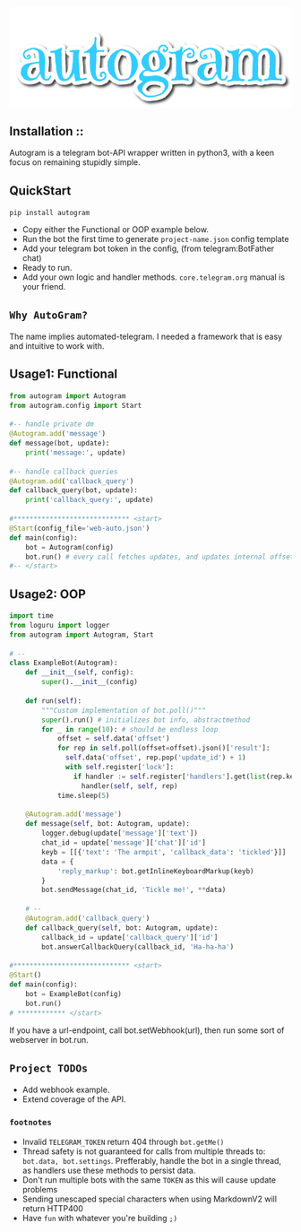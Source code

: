 <p style="text-align: center;">
    <img src="https://raw.githubusercontent.com/drui9/autogram/main/autogram.png" align="middle" alt="Autogram">
<p>

## Installation :: 
Autogram is a telegram bot-API wrapper written in python3, with a keen focus on remaining stupidly simple.

## QuickStart
`pip install autogram`
- Copy either the Functional or OOP example below.
- Run the bot the first time to generate `project-name.json` config template
- Add your telegram bot token in the config, (from telegram:BotFather chat)
- Ready to run.
- Add your own logic and handler methods. `core.telegram.org` manual is your friend.

## `Why AutoGram?`
The name implies automated-telegram. I needed a framework that is easy and intuitive to work with.

## Usage1: Functional
```python
from autogram import Autogram
from autogram.config import Start

#-- handle private dm
@Autogram.add('message')
def message(bot, update):
    print('message:', update)

#-- handle callback queries
@Autogram.add('callback_query')
def callback_query(bot, update):
    print('callback_query:', update)

#***************************** <start>
@Start(config_file='web-auto.json')
def main(config):
    bot = Autogram(config)
    bot.run() # every call fetches updates, and updates internal offset
#-- </start>
```
## Usage2: OOP
```python
import time
from loguru import logger
from autogram import Autogram, Start

# --
class ExampleBot(Autogram):
    def __init__(self, config):
        super().__init__(config)

    def run(self):
        """Custom implementation of bot.poll()"""
        super().run() # initializes bot info, abstractmethod
        for _ in range(10): # should be endless loop
            offset = self.data('offset')
            for rep in self.poll(offset=offset).json()['result']:
              self.data('offset', rep.pop('update_id') + 1)
              with self.register['lock']:
                if handler := self.register['handlers'].get(list(rep.keys())[-1]):
                  handler(self, self, rep)
            time.sleep(5)

    @Autogram.add('message')
    def message(self, bot: Autogram, update):
        logger.debug(update['message']['text'])
        chat_id = update['message']['chat']['id']
        keyb = [[{'text': 'The armpit', 'callback_data': 'tickled'}]]
        data = {
            'reply_markup': bot.getInlineKeyboardMarkup(keyb)
        }
        bot.sendMessage(chat_id, 'Tickle me!', **data)

    # --
    @Autogram.add('callback_query')
    def callback_query(self, bot: Autogram, update):
        callback_id = update['callback_query']['id']
        bot.answerCallbackQuery(callback_id, 'Ha-ha-ha')

#***************************** <start>
@Start()
def main(config):
    bot = ExampleBot(config)
    bot.run()
# ************ </start>
```
If you have a url-endpoint, call bot.setWebhook(url), then run some sort of webserver in bot.run.

## `Project TODOs`
- Add webhook example.
- Extend coverage of the API.

### `footnotes`
- Invalid `TELEGRAM_TOKEN` return 404 through `bot.getMe()`
- Thread safety is not guaranteed for calls from multiple threads to: `bot.data, bot.settings`. Prefferably, handle the bot in a single thread, as handlers use these methods to persist data.
- Don't run multiple bots with the same `TOKEN` as this will cause update problems
- Sending unescaped special characters when using MarkdownV2 will return HTTP400
- Have `fun` with whatever you're building `;)`

